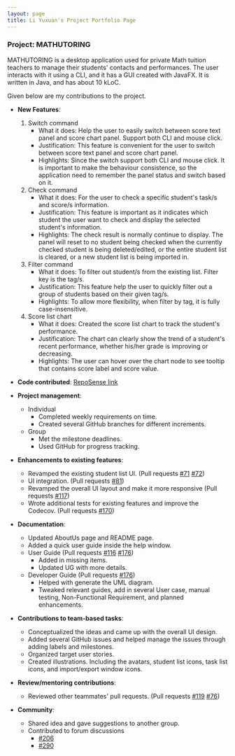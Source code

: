```yaml
---
layout: page
title: Li Yuxuan's Project Portfolio Page
---
```


### Project: MATHUTORING

MATHUTORING is a desktop application used for private Math tuition teachers to manage their students' contacts and performances. The user interacts with it using a CLI, and it has a GUI created with JavaFX. It is written in Java, and has about 10 kLoC.

Given below are my contributions to the project.

* **New Features**:
  1. Switch command<br>
      * What it does: Help the user to easily switch between score text panel and score chart panel. Support both CLI and mouse click.
      * Justification: This feature is convenient for the user to switch between score text panel and score chart panel.
      * Highlights: Since the switch support both CLI and mouse click. It is important to make the behaviour consistence, so the application need to remember the panel status and switch based on it.
  2. Check command<br>
      * What it does: For the user to check a specific student's task/s and score/s information.
      * Justification: This feature is important as it indicates which student the user want to check and display the selected student's information.
      * Highlights: The check result is normally continue to display. The panel will reset to no student being checked when the currently checked student is being deleted/edited, or the entire student list is cleared, or a new student list is being imported in.
  3. Filter command<br>
      * What it does: To filter out student/s from the existing list. Filter key is the tag/s. 
      * Justification: This feature help the user to quickly filter out a group of students based on their given tag/s. 
      * Highlights: To allow more flexibility, when filter by tag, it is fully case-insensitive.
  4. Score list chart<br>
      * What it does: Created the score list chart to track the student's performance. 
      * Justification: The chart can clearly show the trend of a student's recent performance, whether his/her grade is improving or decreasing. 
      * Highlights: The user can hover over the chart node to see tooltip that contains score label and score value.

* **Code contributed**: [RepoSense link](https://nus-cs2103-ay2223s2.github.io/tp-dashboard/?search=carrieli1015&breakdown=true&sort=groupTitle%20dsc&sortWithin=title&since=2023-02-17&timeframe=commit&mergegroup=&groupSelect=groupByRepos&checkedFileTypes=docs~functional-code~test-code~other)

* **Project management**:
    * Individual
      * Completed weekly requirements on time. 
      * Created several GitHub branches for different increments.
    * Group
      * Met the milestone deadlines. 
      * Used GitHub for progress tracking. 

* **Enhancements to existing features**:
    * Revamped the existing student list UI. (Pull requests [#71](https://github.com/AY2223S2-CS2103-W17-1/tp/pull/71) [#72](https://github.com/AY2223S2-CS2103-W17-1/tp/pull/72))
    * UI integration. (Pull requests [#81](https://github.com/AY2223S2-CS2103-W17-1/tp/pull/81))
    * Revamped the overall UI layout and make it more responsive (Pull requests [#117](https://github.com/AY2223S2-CS2103-W17-1/tp/pull/117))
    * Wrote additional tests for existing features and improve the Codecov. (Pull requests [#170](https://github.com/AY2223S2-CS2103-W17-1/tp/pull/170))

* **Documentation**:
    * Updated AboutUs page and README page.
    * Added a quick user guide inside the help window.
    * User Guide (Pull requests [#116](https://github.com/AY2223S2-CS2103-W17-1/tp/pull/166) [#176](https://github.com/AY2223S2-CS2103-W17-1/tp/pull/176))
      * Added in missing items. 
      * Updated UG with more details.
    * Developer Guide (Pull requests [#176](https://github.com/AY2223S2-CS2103-W17-1/tp/pull/176))
      * Helped with generate the UML diagram.
      * Tweaked relevant guides, add in several User case, manual testing, Non-Functional Requirement, and planned enhancements.

* **Contributions to team-based tasks**:
    * Conceptualized the ideas and came up with the overall UI design.
    * Added several GitHub issues and helped manage the issues through adding labels and milestones.
    * Organized target user stories. 
    * Created illustrations. Including the avatars, student list icons, task list icons, and import/export window icons.

* **Review/mentoring contributions**:
  * Reviewed other teammates' pull requests. (Pull requests [#119](https://github.com/AY2223S2-CS2103-W17-1/tp/pull/119) [#76](https://github.com/AY2223S2-CS2103-W17-1/tp/pull/76))

* **Community**:
    * Shared idea and gave suggestions to another group.
    * Contributed to forum discussions
      * [#206](https://github.com/nus-cs2103-AY2223S2/forum/issues/206)
      * [#290](https://github.com/nus-cs2103-AY2223S2/forum/issues/290)
